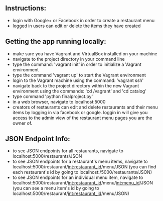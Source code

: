## Instructions:
  - login with Google+ or Facebook in order to create a restaurant menu
  - logged in users can edit or delete the items they have created

## Getting the app running locally:
- make sure you have Vagrant and VirtualBox installed on your machine
- navigate to the project directory in your command line
- type the command: 'vagrant init' in order to initialize a Vagrant
  environment
- type the command 'vagrant up' to start the Vagrant environment
- login to the Vagrant machine using the command: 'vagrant ssh'
- navigate back to the project directory within the new
  Vagrant environment using the commands: 'cd /vagrant'
  and 'cd catalog'
- type command 'python finalproject.py'
- in a web browser, navigate to localhost:5000
- creators of restaurants can edit and delete restaurants and
  their menu items by logging in via facebook or google.
  loggin in will give you access to the admin view of the
  restaurant menu pages you are the owner of.

## JSON Endpoint Info:
- to see JSON endpoints for all restaurants,
  navigate to localhost:5000/restaurants/JSON
- to see JSON endpoints for a restaurant's menu items,
  navigate to localhost:5000/restaurant/<int:restaurant_id>/menu/JSON
  (you can find each restaurant's id by going to
  localhost:/5000/restaurants/JSON)
- to see JSON endpoints for an individual menu item,
  navigate to localhost:5000/restaurant/<int:restaurant_id>/menu/<int:menu_id>/JSON
  (you can see a menu item's id by going to
  localhost:5000/restaurant/<int:restaurant_id>/menu/JSON)
